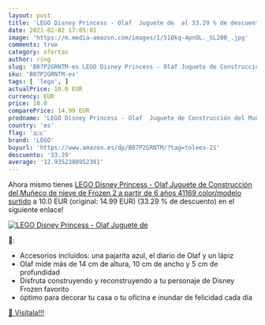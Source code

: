 ```yaml
---
layout: post
title: 'LEGO Disney Princess - Olaf  Juguete de  al 33.29 % de descuento'
date: 2021-02-02 17:05:01
image: 'https://m.media-amazon.com/images/I/51Qkq-4pnOL._SL200_.jpg'
comments: true
category: ofertas
author: ring
slug: 'B07P2GRNTM-es LEGO Disney Princess - Olaf Juguete de Construcción del...'
sku: 'B07P2GRNTM-es'
tags: [ 'lego', ]
actualPrice: 10.0 EUR
currency: EUR
price: 10.0
comparePrice: 14.99 EUR
prodname: 'LEGO Disney Princess - Olaf  Juguete de Construcción del Muñeco de nieve de Frozen 2  a partir de 6 años  41169    color/modelo surtido'
country: 'es'
flag: '🇪🇸'
brand: 'LEGO'
buyurl: 'https://www.amazon.es/dp/B07P2GRNTM/?tag=tolees-21'
descuento: '33.29'
average: '12.9352380952381'
---
```


Ahora mismo tienes [LEGO Disney Princess - Olaf  Juguete de Construcción del Muñeco de nieve de Frozen 2  a partir de 6 años  41169    color/modelo surtido](https://www.amazon.es/dp/B07P2GRNTM/?tag=tolees-21) a 10.0 EUR (original: 14.99 EUR) (33.29 %  de descuento) en el siguiente enlace!

[![LEGO Disney Princess - Olaf  Juguete de ](https://m.media-amazon.com/images/I/51Qkq-4pnOL._SL200_.jpg)](https://www.amazon.es/dp/B07P2GRNTM/?tag=tolees-21)

🔎:

- Accesorios incluidos: una pajarita azul, el diario de Olaf y un lápiz
- Olaf mide más de 14 cm de altura, 10 cm de ancho y 5 cm de profundidad
- Disfruta construyendo y reconstruyendo a tu personaje de Disney Frozen favorito
- óptimo para decorar tu casa o tu oficina e inundar de felicidad cada día

[🛒 Visítala!!!](https://www.amazon.es/dp/B07P2GRNTM/?tag=tolees-21)
